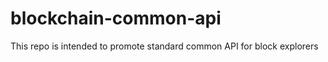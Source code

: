blockchain-common-api
=====================

This repo is intended to promote standard common API for block explorers 
